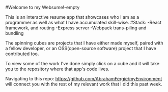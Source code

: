 #Welcome to my Websume!-empty

  This is an interactive resume app that showcases who I am as a programmer as well as what I have accumulated skill-wise.
    #Stack:
      -React framework, and routing
      -Express server
      -Webpack trans-piling and bundling

  The spinning cubes are projects that I have either made myself, paired with a fellow developer, or an OSS(open-source software) project that I have contributed too.

  To view some of the work I've done simply click on a cube and it will take you to the repository where that app's code lives.

  Navigating to this repo: https://github.com/AbrahamFergie/myEnvironment will connect you with the rest of my relevant work that I did this past week.
